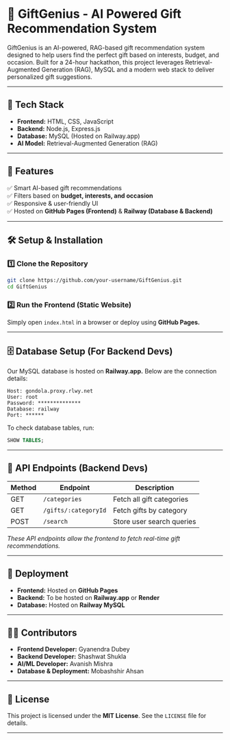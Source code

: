 # 🎁 GiftGenius - AI Powered Gift Recommendation System

GiftGenius is an AI-powered, RAG-based gift recommendation system designed to help users find the perfect gift based on interests, budget, and occasion. Built for a 24-hour hackathon, this project leverages Retrieval-Augmented Generation (RAG), MySQL and a modern web stack to deliver personalized gift suggestions.

---

## 🚀 Tech Stack

- **Frontend:** HTML, CSS, JavaScript
- **Backend:** Node.js, Express.js
- **Database:** MySQL (Hosted on Railway.app)
- **AI Model:** Retrieval-Augmented Generation (RAG)

---

## 🎯 Features

✅ Smart AI-based gift recommendations  
✅ Filters based on **budget, interests, and occasion**  
✅ Responsive & user-friendly UI  
✅ Hosted on **GitHub Pages (Frontend)** & **Railway (Database & Backend)**

---

## 🛠️ Setup & Installation

### 1️⃣ Clone the Repository

```sh
git clone https://github.com/your-username/GiftGenius.git
cd GiftGenius
```

### 2️⃣ Run the Frontend (Static Website)

Simply open `index.html` in a browser or deploy using **GitHub Pages.**

---

## 🗄️ Database Setup (For Backend Devs)

Our MySQL database is hosted on **Railway.app.** Below are the connection details:

```plaintext
Host: gondola.proxy.rlwy.net
User: root
Password: **************
Database: railway
Port: ******
```

To check database tables, run:

```sql
SHOW TABLES;
```

---

## 🔗 API Endpoints (Backend Devs)

| Method | Endpoint | Description |
| --- | --- | --- |
| GET | `/categories` | Fetch all gift categories |
| GET | `/gifts/:categoryId` | Fetch gifts by category |
| POST | `/search` | Store user search queries |

*These API endpoints allow the frontend to fetch real-time gift recommendations.*

---

## 🚀 Deployment

- **Frontend:** Hosted on **GitHub Pages**
- **Backend:** To be hosted on **Railway.app** or **Render**
- **Database:** Hosted on **Railway MySQL**

---

## 👨‍💻 Contributors

- **Frontend Developer:** Gyanendra Dubey
- **Backend Developer:** Shashwat Shukla
- **AI/ML Developer:** Avanish Mishra
- **Database & Deployment:** Mobashshir Ahsan

---

## 📜 License

This project is licensed under the **MIT License**. See the `LICENSE` file for details.

---
